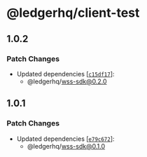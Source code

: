 # @ledgerhq/client-test

## 1.0.2

### Patch Changes

- Updated dependencies [[`c15df17`](https://github.com/LedgerHQ/wallet-sync-system/commit/c15df175c5bf915cfe78ee5d8551259f60b3810f)]:
  - @ledgerhq/wss-sdk@0.2.0

## 1.0.1

### Patch Changes

- Updated dependencies [[`e79c672`](https://github.com/LedgerHQ/wallet-sync-system/commit/e79c672cde7556db98b5e7a063936543f401003b)]:
  - @ledgerhq/wss-sdk@0.1.0
